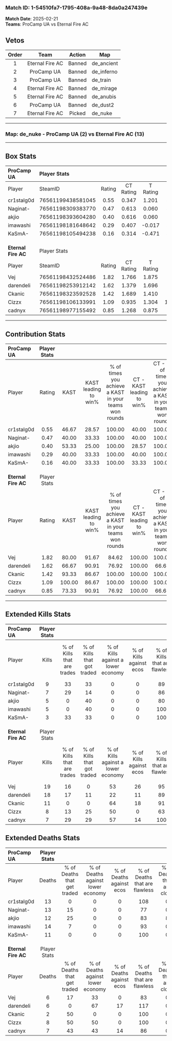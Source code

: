 ### Match ID: 1-54510fa7-1795-408a-9a48-8da0a247439e  
**Match Date**: 2025-02-21  
**Teams**: ProCamp UA vs Eternal Fire AC  

## Vetos  

| Order | Team | Action | Map |
| :---: | :--: | :----: | --- |
| 1 | Eternal Fire AC | Banned | de_ancient |
| 2 | ProCamp UA | Banned | de_inferno |
| 3 | ProCamp UA | Banned | de_train |
| 4 | Eternal Fire AC | Banned | de_mirage |
| 5 | Eternal Fire AC | Banned | de_anubis |
| 6 | ProCamp UA | Banned | de_dust2 |
| 7 | Eternal Fire AC | Picked | de_nuke |

---  

### **Map**: de_nuke - ProCamp UA (2) vs Eternal Fire AC (13)  
---  

## Box Stats  

| **ProCamp UA**      | Player Stats      |        |           |          |        |      |       |         |        |      |     |
| :- | :- | :-: | :-: | :-: | :-: | :-: | :-: | :-: | :-: | :-: | :-: |
| Player              | SteamID           | Rating | CT Rating | T Rating |  KAST  | ADR  | Kills | Assists | Deaths | K/D  | HS% |
| cr1stalg0d          | 76561199438581045 |  0.55  |   0.347   |  1.201   | 46.67  | 25.3 |   9   |    2    |   13   | 0.69 | 88  |
| Naginat-            | 76561198309383770 |  0.47  |   0.613   |  0.060   | 40.00  | 49.6 |   7   |    2    |   13   | 0.54 | 57  |
| akjio               | 76561198393604280 |  0.40  |   0.616   |  0.060   | 53.33  | 26.3 |   5   |    0    |   12   | 0.42 | 80  |
| imawashi            | 76561198181648642 |  0.29  |   0.407   |  -0.017  | 40.00  | 38.1 |   5   |    3    |   14   | 0.36 | 60  |
| KaSmA-              | 76561198105494238 |  0.16  |   0.314   |  -0.471  | 40.00  | 6.7  |   3   |    0    |   11   | 0.27 |  0  |
|                     |                   |        |           |          |        |      |       |         |        |      |     |
|                     |                   |        |           |          |        |      |       |         |        |      |     |
|                     |                   |        |           |          |        |      |       |         |        |      |     |
| **Eternal Fire AC** | Player Stats      |        |           |          |        |      |       |         |        |      |     |
| Player              | SteamID           | Rating | CT Rating | T Rating |  KAST  | ADR  | Kills | Assists | Deaths | K/D  | HS% |
| Vej                 | 76561198432524486 |  1.82  |   1.766   |  1.875   | 80.00  | 88.7 |  19   |    1    |   6    | 3.17 | 15  |
| darendeli           | 76561198253912142 |  1.62  |   1.379   |  1.696   | 66.67  | 66.9 |  18   |    5    |   6    | 3.00 | 72  |
| Ckanic              | 76561198323592528 |  1.42  |   1.689   |  1.410   | 93.33  | 28.6 |  11   |    3    |   2    | 5.50 | 72  |
| Cizzx               | 76561198106133991 |  1.09  |   0.935   |  1.304   | 100.00 | 31.3 |   8   |    3    |   8    | 1.00 | 75  |
| cadnyx              | 76561198977155492 |  0.85  |   1.268   |  0.875   | 73.33  | 23.5 |   7   |    3    |   7    | 1.00 | 28  |
---  

## Contribution Stats  

| **ProCamp UA**      | Player Stats |        |                      |                                                        |                           |                                                             |                          |                                                            |
| :- | :-: | :-: | :-: | :-: | :-: | :-: | :-: | :-: |
| Player              |    Rating    |  KAST  | KAST leading to win% | % of times you achieve a KAST in your teams won rounds | CT - KAST leading to win% | CT - % of times you achieve a KAST in your teams won rounds | T - KAST leading to win% | T - % of times you achieve a KAST in your teams won rounds |
| cr1stalg0d          |     0.55     | 46.67  |        28.57         |                         100.00                         |           40.00           |                           100.00                            |           0.00           |                            0.00                            |
| Naginat-            |     0.47     | 40.00  |        33.33         |                         100.00                         |           40.00           |                           100.00                            |           0.00           |                            0.00                            |
| akjio               |     0.40     | 53.33  |        25.00         |                         100.00                         |           28.57           |                           100.00                            |           0.00           |                            0.00                            |
| imawashi            |     0.29     | 40.00  |        33.33         |                         100.00                         |           40.00           |                           100.00                            |           0.00           |                            0.00                            |
| KaSmA-              |     0.16     | 40.00  |        33.33         |                         100.00                         |           33.33           |                           100.00                            |           0.00           |                            0.00                            |
|                     |              |        |                      |                                                        |                           |                                                             |                          |                                                            |
|                     |              |        |                      |                                                        |                           |                                                             |                          |                                                            |
|                     |              |        |                      |                                                        |                           |                                                             |                          |                                                            |
| **Eternal Fire AC** | Player Stats |        |                      |                                                        |                           |                                                             |                          |                                                            |
| Player              |    Rating    |  KAST  | KAST leading to win% | % of times you achieve a KAST in your teams won rounds | CT - KAST leading to win% | CT - % of times you achieve a KAST in your teams won rounds | T - KAST leading to win% | T - % of times you achieve a KAST in your teams won rounds |
| Vej                 |     1.82     | 80.00  |        91.67         |                         84.62                          |          100.00           |                           100.00                            |          88.89           |                           80.00                            |
| darendeli           |     1.62     | 66.67  |        90.91         |                         76.92                          |          100.00           |                            66.67                            |          88.89           |                           80.00                            |
| Ckanic              |     1.42     | 93.33  |        86.67         |                         100.00                         |          100.00           |                           100.00                            |          83.33           |                           100.00                           |
| Cizzx               |     1.09     | 100.00 |        86.67         |                         100.00                         |          100.00           |                           100.00                            |          83.33           |                           100.00                           |
| cadnyx              |     0.85     | 73.33  |        90.91         |                         76.92                          |          100.00           |                            66.67                            |          88.89           |                           80.00                            |
---  

## Extended Kills Stats  

| **ProCamp UA**      | Player Stats |                            |                            |                                    |                         |                              |                                 |                                       |                    |           |
| :- | :-: | :-: | :-: | :-: | :-: | :-: | :-: | :-: | :-: | :-: |
| Player              |    Kills     | % of Kills that are trades | % of Kills that got traded | % of Kills against a lower economy | % of Kills against ecos | % of Kills that are flawless | % of Kills that are close duels | % of Kills that are assisted by flash | Pistol Round Kills | AWP Kills |
| cr1stalg0d          |      9       |             33             |             33             |                 0                  |            0            |              89              |                0                |                  11                   |         1          |     0     |
| Naginat-            |      7       |             29             |             14             |                 0                  |            0            |              86              |                0                |                   0                   |         2          |     0     |
| akjio               |      5       |             0              |             40             |                 0                  |            0            |              80              |                0                |                   0                   |         0          |     0     |
| imawashi            |      5       |             0              |             40             |                 0                  |            0            |             100              |                0                |                   0                   |         0          |     0     |
| KaSmA-              |      3       |             33             |             33             |                 0                  |            0            |             100              |                0                |                   0                   |         0          |     2     |
|                     |              |                            |                            |                                    |                         |                              |                                 |                                       |                    |           |
|                     |              |                            |                            |                                    |                         |                              |                                 |                                       |                    |           |
|                     |              |                            |                            |                                    |                         |                              |                                 |                                       |                    |           |
| **Eternal Fire AC** | Player Stats |                            |                            |                                    |                         |                              |                                 |                                       |                    |           |
| Player              |    Kills     | % of Kills that are trades | % of Kills that got traded | % of Kills against a lower economy | % of Kills against ecos | % of Kills that are flawless | % of Kills that are close duels | % of Kills that are assisted by flash | Pistol Round Kills | AWP Kills |
| Vej                 |      19      |             16             |             0              |                 53                 |           26            |              95              |                0                |                   0                   |         1          |    12     |
| darendeli           |      18      |             17             |             11             |                 22                 |           11            |              89              |                0                |                  11                   |         4          |     0     |
| Ckanic              |      11      |             0              |             0              |                 64                 |           18            |              91              |                0                |                   0                   |         2          |     0     |
| Cizzx               |      8       |             13             |             25             |                 50                 |            0            |              63              |               13                |                   0                   |         1          |     0     |
| cadnyx              |      7       |             29             |             29             |                 57                 |           14            |             100              |                0                |                   0                   |         2          |     0     |
## Extended Deaths Stats  

| **ProCamp UA**      | Player Stats |                             |                                   |                          |                               |                            |                           |               |
| :- | :-: | :-: | :-: | :-: | :-: | :-: | :-: | :-: |
| Player              |    Deaths    | % of Deaths that get traded | % of Deaths against lower economy | % of Deaths against ecos | % of Deaths that are flawless | % of Deaths that are close | % of Deaths while blinded | Deaths to AWP |
| cr1stalg0d          |      13      |              0              |                 0                 |            0             |              108              |             0              |             8             |       3       |
| Naginat-            |      13      |             15              |                 0                 |            0             |              77               |             0              |             8             |       3       |
| akjio               |      12      |             25              |                 0                 |            0             |              83               |             8              |             0             |       0       |
| imawashi            |      14      |              7              |                 0                 |            0             |              93               |             0              |             0             |       4       |
| KaSmA-              |      11      |              0              |                 0                 |            0             |              100              |             0              |             0             |       2       |
|                     |              |                             |                                   |                          |                               |                            |                           |               |
|                     |              |                             |                                   |                          |                               |                            |                           |               |
|                     |              |                             |                                   |                          |                               |                            |                           |               |
| **Eternal Fire AC** | Player Stats |                             |                                   |                          |                               |                            |                           |               |
| Player              |    Deaths    | % of Deaths that get traded | % of Deaths against lower economy | % of Deaths against ecos | % of Deaths that are flawless | % of Deaths that are close | % of Deaths while blinded | Deaths to AWP |
| Vej                 |      6       |             17              |                33                 |            0             |              83               |             0              |             0             |       1       |
| darendeli           |      6       |              0              |                67                 |            17            |              117              |             0              |            17             |       0       |
| Ckanic              |      2       |             50              |                 0                 |            0             |              100              |             0              |             0             |       0       |
| Cizzx               |      8       |             50              |                50                 |            0             |              100              |             0              |             0             |       0       |
| cadnyx              |      7       |             43              |                43                 |            14            |              86               |             0              |             0             |       1       |
